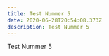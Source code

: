 ```yaml
---
title: Test Nummer 5
date: 2020-06-28T20:54:08.373Z
description: Test Nummer 5
---
```

Test Nummer 5